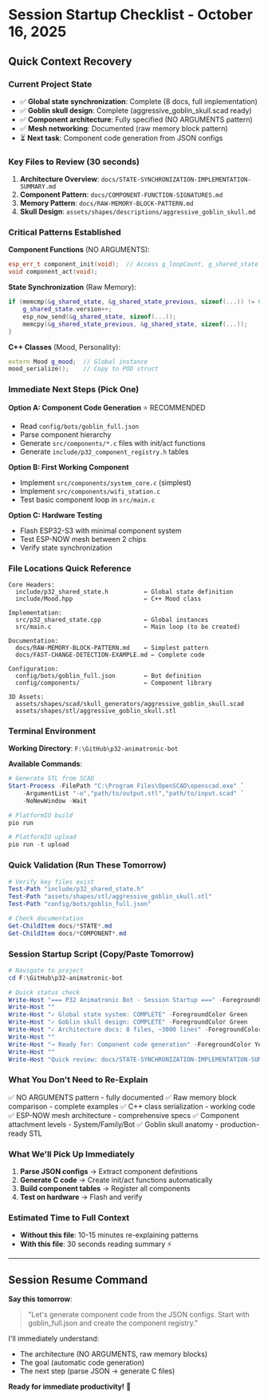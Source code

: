 # Session Startup Checklist - October 16, 2025

## Quick Context Recovery

### Current Project State
- ✅ **Global state synchronization**: Complete (8 docs, full implementation)
- ✅ **Goblin skull design**: Complete (aggressive_goblin_skull.scad ready)
- ✅ **Component architecture**: Fully specified (NO ARGUMENTS pattern)
- ✅ **Mesh networking**: Documented (raw memory block pattern)
- ⏳ **Next task**: Component code generation from JSON configs

### Key Files to Review (30 seconds)

1. **Architecture Overview**: `docs/STATE-SYNCHRONIZATION-IMPLEMENTATION-SUMMARY.md`
2. **Component Pattern**: `docs/COMPONENT-FUNCTION-SIGNATURES.md`
3. **Memory Pattern**: `docs/RAW-MEMORY-BLOCK-PATTERN.md`
4. **Skull Design**: `assets/shapes/descriptions/aggressive_goblin_skull.md`

### Critical Patterns Established

**Component Functions** (NO ARGUMENTS):
```cpp
esp_err_t component_init(void);  // Access g_loopCount, g_shared_state directly
void component_act(void);
```

**State Synchronization** (Raw Memory):
```cpp
if (memcmp(&g_shared_state, &g_shared_state_previous, sizeof(...)) != 0) {
    g_shared_state.version++;
    esp_now_send(&g_shared_state, sizeof(...));
    memcpy(&g_shared_state_previous, &g_shared_state, sizeof(...));
}
```

**C++ Classes** (Mood, Personality):
```cpp
extern Mood g_mood;  // Global instance
mood_serialize();    // Copy to POD struct
```

### Immediate Next Steps (Pick One)

**Option A: Component Code Generation** ⭐ RECOMMENDED
- Read `config/bots/goblin_full.json`
- Parse component hierarchy
- Generate `src/components/*.c` files with init/act functions
- Generate `include/p32_component_registry.h` tables

**Option B: First Working Component**
- Implement `src/components/system_core.c` (simplest)
- Implement `src/components/wifi_station.c`
- Test basic component loop in `src/main.c`

**Option C: Hardware Testing**
- Flash ESP32-S3 with minimal component system
- Test ESP-NOW mesh between 2 chips
- Verify state synchronization

### File Locations Quick Reference

```
Core Headers:
  include/p32_shared_state.h          ← Global state definition
  include/Mood.hpp                    ← C++ Mood class
  
Implementation:
  src/p32_shared_state.cpp            ← Global instances
  src/main.c                          ← Main loop (to be created)
  
Documentation:
  docs/RAW-MEMORY-BLOCK-PATTERN.md    ← Simplest pattern
  docs/FAST-CHANGE-DETECTION-EXAMPLE.md ← Complete code
  
Configuration:
  config/bots/goblin_full.json        ← Bot definition
  config/components/                  ← Component library
  
3D Assets:
  assets/shapes/scad/skull_generators/aggressive_goblin_skull.scad
  assets/shapes/stl/aggressive_goblin_skull.stl
```

### Terminal Environment

**Working Directory**: `F:\GitHub\p32-animatronic-bot`

**Available Commands**:
```powershell
# Generate STL from SCAD
Start-Process -FilePath "C:\Program Files\OpenSCAD\openscad.exe" `
    -ArgumentList "-o","path/to/output.stl","path/to/input.scad" `
    -NoNewWindow -Wait

# PlatformIO build
pio run

# PlatformIO upload
pio run -t upload
```

### Quick Validation (Run These Tomorrow)

```powershell
# Verify key files exist
Test-Path "include/p32_shared_state.h"
Test-Path "assets/shapes/stl/aggressive_goblin_skull.stl"
Test-Path "config/bots/goblin_full.json"

# Check documentation
Get-ChildItem docs/*STATE*.md
Get-ChildItem docs/*COMPONENT*.md
```

### Session Startup Script (Copy/Paste Tomorrow)

```powershell
# Navigate to project
cd F:\GitHub\p32-animatronic-bot

# Quick status check
Write-Host "=== P32 Animatronic Bot - Session Startup ===" -ForegroundColor Green
Write-Host ""
Write-Host "✓ Global state system: COMPLETE" -ForegroundColor Green
Write-Host "✓ Goblin skull design: COMPLETE" -ForegroundColor Green
Write-Host "✓ Architecture docs: 8 files, ~3000 lines" -ForegroundColor Green
Write-Host ""
Write-Host "→ Ready for: Component code generation" -ForegroundColor Yellow
Write-Host ""
Write-Host "Quick review: docs/STATE-SYNCHRONIZATION-IMPLEMENTATION-SUMMARY.md"
```

### What You Don't Need to Re-Explain

✅ NO ARGUMENTS pattern - fully documented
✅ Raw memory block comparison - complete examples
✅ C++ class serialization - working code
✅ ESP-NOW mesh architecture - comprehensive specs
✅ Component attachment levels - System/Family/Bot
✅ Goblin skull anatomy - production-ready STL

### What We'll Pick Up Immediately

1. **Parse JSON configs** → Extract component definitions
2. **Generate C code** → Create init/act functions automatically
3. **Build component tables** → Register all components
4. **Test on hardware** → Flash and verify

### Estimated Time to Full Context

- **Without this file**: 10-15 minutes re-explaining patterns
- **With this file**: 30 seconds reading summary ⚡

---

## Session Resume Command

**Say this tomorrow**: 
> "Let's generate component code from the JSON configs. Start with goblin_full.json and create the component registry."

I'll immediately understand:
- The architecture (NO ARGUMENTS, raw memory blocks)
- The goal (automatic code generation)
- The next step (parse JSON → generate C files)

**Ready for immediate productivity!** 🚀

